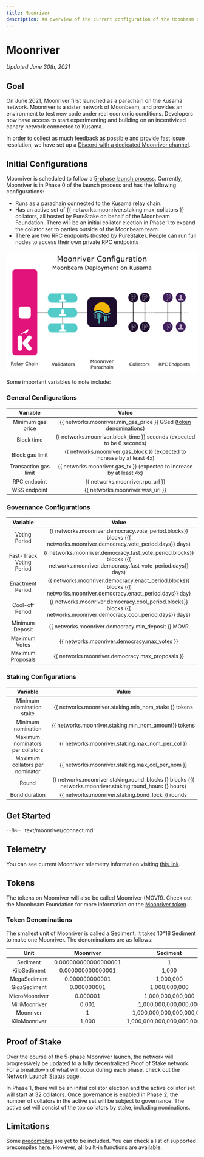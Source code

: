 ```yaml
---
title: Moonriver
description: An overview of the current configuration of the Moonbeam deployment on Kusama, Moonriver, and information on how to start building on it using Solidity.
---
```


# Moonriver

_Updated June 30th, 2021_

## Goal

On June 2021, Moonriver first launched as a parachain on the Kusama network. Moonriver is a sister network of Moonbeam, and provides an environment to test new code under real economic conditions. Developers now have access to start experimenting and building on an incentivized canary network connected to Kusama. 

In order to collect as much feedback as possible and provide fast issue resolution, we have set up a [Discord with a dedicated Moonriver channel](https://discord.gg/5TaUvbRvgM).

## Initial Configurations

Moonriver is scheduled to follow a [5-phase launch process](https://moonbeam.network/networks/moonriver/launch/). Currently, Moonriver is in Phase 0 of the launch process and has the following configurations:

- Runs as a parachain connected to the Kusama relay chain.
- Has an active set of {{ networks.moonriver.staking.max_collators }} collators, all hosted by PureStake on behalf of the Moonbeam Foundation. There will be an initial collator election in Phase 1 to expand the collator set to parties outside of the Moonbeam team
- There are two RPC endpoints (hosted by PureStake). People can run full nodes to access their own private RPC endpoints

![Moonriver Diagram](/images/moonriver/moonriver-diagram.png)

Some important variables to note include:

### General Configurations

|       Variable        |                                           Value                                           |
|:---------------------:|:-----------------------------------------------------------------------------------------:|
|   Minimum gas price   | {{ networks.moonriver.min_gas_price }} GSed ([token denominations](#token-denominations)) |
|      Block time       |          {{ networks.moonriver.block_time }} seconds (expected to be 6 seconds)           |
|    Block gas limit    |         {{ networks.moonriver.gas_block }} (expected to increase by at least 4x)          |
| Transaction gas limit |           {{ networks.moonriver.gas_tx }} (expected to increase by at least 4x)           |
|     RPC endpoint      |                             {{ networks.moonriver.rpc_url }}                              |
|     WSS endpoint      |                             {{ networks.moonriver.wss_url }}                              |

### Governance Configurations

|         Variable         |                                                              Value                                                              |
|:------------------------:|:-------------------------------------------------------------------------------------------------------------------------------:|
|      Voting Period       |      {{ networks.moonriver.democracy.vote_period.blocks}} blocks ({{ networks.moonriver.democracy.vote_period.days}} days)      |
| Fast-Track Voting Period | {{ networks.moonriver.democracy.fast_vote_period.blocks}} blocks ({{ networks.moonriver.democracy.fast_vote_period.days}} days) |
|     Enactment Period     |     {{ networks.moonriver.democracy.enact_period.blocks}} blocks ({{ networks.moonriver.democracy.enact_period.days}} day)      |
|     Cool-off Period      |      {{ networks.moonriver.democracy.cool_period.blocks}} blocks ({{ networks.moonriver.democracy.cool_period.days}} days)      |
|     Minimum Deposit      |                                       {{ networks.moonriver.democracy.min_deposit }} MOVR                                       |
|      Maximum Votes       |                                          {{ networks.moonriver.democracy.max_votes }}                                           |
|    Maximum Proposals     |                                        {{ networks.moonriver.democracy.max_proposals }}                                         |

### Staking Configurations

|             Variable             |                                                   Value                                                   |
|:--------------------------------:|:---------------------------------------------------------------------------------------------------------:|
|     Minimum nomination stake     |                           {{ networks.moonriver.staking.min_nom_stake }} tokens                           |
|        Minimum nomination        |                           {{ networks.moonriver.staking.min_nom_amount}} tokens                           |
| Maximum nominators per collators |                             {{ networks.moonriver.staking.max_nom_per_col }}                              |
| Maximum collators per nominator  |                             {{ networks.moonriver.staking.max_col_per_nom }}                              |
|              Round               | {{ networks.moonriver.staking.round_blocks }} blocks ({{ networks.moonriver.staking.round_hours }} hours) |
|          Bond duration           |                             {{ networks.moonriver.staking.bond_lock }} rounds                             |


## Get Started

--8<-- 'text/moonriver/connect.md'

## Telemetry

You can see current Moonriver telemetry information visiting [this link](https://telemetry.polkadot.io/#list/Moonriver).

## Tokens

The tokens on Moonriver will also be called Moonriver (MOVR). Check out the Moonbeam Foundation for more information on the [Moonriver token](https://moonbeam.foundation/moonriver-token/). 

### Token Denominations

The smallest unit of Moonriver is called a Sediment. It takes 10^18 Sediment to make one Moonriver. The denominations are as follows:

|      Unit      |      Moonriver       |           Sediment            |
|:--------------:|:--------------------:|:-----------------------------:|
|    Sediment    | 0.000000000000000001 |               1               |
|  KiloSediment  |  0.000000000000001   |             1,000             |
|  MegaSediment  |    0.000000000001    |           1,000,000           |
|  GigaSediment  |     0.000000001      |         1,000,000,000         |
| MicroMoonriver |       0.000001       |       1,000,000,000,000       |
| MilliMoonriver |        0.001         |     1,000,000,000,000,000     |
|   Moonriver    |          1           |   1,000,000,000,000,000,000   |
| KiloMoonriver  |        1,000         | 1,000,000,000,000,000,000,000 |


## Proof of Stake

Over the course of the 5-phase Moonriver launch, the network will progressively be updated to a fully decentralized Proof of Stake network. For a breakdown of what will occur during each phase, check out the [Network Launch Status](https://moonbeam.network/networks/moonriver/launch/) page.

In Phase 1, there will be an initial collator election and the active collator set will start at 32 collators. Once governance is enabled in Phase 2, the number of collators in the active set will be subject to governance. The active set will consist of the top collators by stake, including nominations.

## Limitations

Some [precompiles](https://docs.klaytn.com/smart-contract/precompiled-contracts) are yet to be included. You can check a list of supported precompiles [here](/integrations/precompiles/). However, all built-in functions are available.

